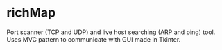# richMap

Port scanner (TCP and UDP) and live host searching (ARP and ping) tool.
Uses MVC pattern to communicate with GUI made in Tkinter.

